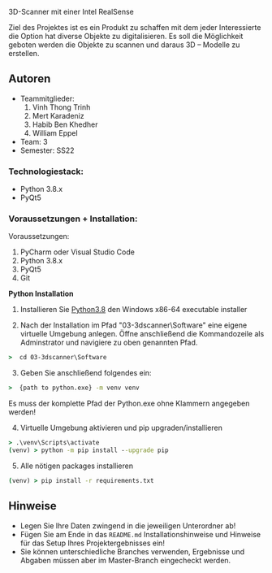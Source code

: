 3D-Scanner mit einer Intel RealSense

Ziel des Projektes ist es ein Produkt zu schaffen mit dem jeder Interessierte die Option hat diverse Objekte zu digitalisieren.
Es soll die Möglichkeit geboten werden die Objekte zu scannen und daraus 3D – Modelle zu erstellen.

## Autoren

- Teammitglieder:
  1. Vinh Thong Trinh
  2. Mert Karadeniz
  3. Habib Ben Khedher
  4. William Eppel
- Team: 3
- Semester: SS22

### Technologiestack:

- Python 3.8.x
- PyQt5

### Voraussetzungen + Installation:

Voraussetzungen:

1. PyCharm oder Visual Studio Code
2. Python 3.8.x
3. PyQt5
4. Git

**Python Installation**

1. Installieren Sie [Python3.8](https://www.python.org/downloads/release/python-380/) den Windows x86-64 executable installer

2. Nach der Installation im Pfad "03-3dscanner\Software" eine eigene virtuelle Umgebung anlegen. Öffne anschließend die Kommandozeile als Adminstrator und navigiere zu oben genannten Pfad.

```cmd
>  cd 03-3dscanner\Software
```

3. Geben Sie anschließend folgendes ein:

```cmd
>  {path to python.exe} -m venv venv
```

Es muss der komplette Pfad der Python.exe ohne Klammern angegeben werden!

4. Virtuelle Umgebung aktivieren und pip upgraden/installieren

```cmd
> .\venv\Scripts\activate
(venv) > python -m pip install --upgrade pip
```

5. Alle nötigen packages installieren

```cmd
(venv) > pip install -r requirements.txt
```

## Hinweise

- Legen Sie Ihre Daten zwingend in die jeweiligen Unterordner ab!
- Fügen Sie am Ende in das `README.md` Installationshinweise und Hinweise für das Setup Ihres Projektergebnisses ein!
- Sie können unterschiedliche Branches verwenden, Ergebnisse und Abgaben müssen aber im Master-Branch eingecheckt werden.
